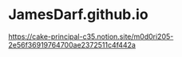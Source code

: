 # JamesDarf.github.io
https://cake-principal-c35.notion.site/m0d0ri205-2e56f36919764700ae2372511c4f442a
